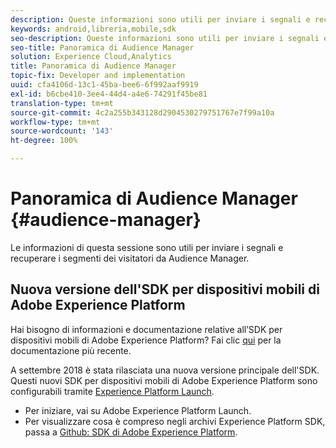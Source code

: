 ```yaml
---
description: Queste informazioni sono utili per inviare i segnali e recuperare i segmenti dei visitatori da Audience Manager.
keywords: android,libreria,mobile,sdk
seo-description: Queste informazioni sono utili per inviare i segnali e recuperare i segmenti dei visitatori da Audience Manager.
seo-title: Panoramica di Audience Manager
solution: Experience Cloud,Analytics
title: Panoramica di Audience Manager
topic-fix: Developer and implementation
uuid: cfa4106d-13c1-45ba-bee6-6f992aaf9919
exl-id: b6cbe410-3ee4-44d4-a4e6-74291f45be81
translation-type: tm+mt
source-git-commit: 4c2a255b343128d2904530279751767e7f99a10a
workflow-type: tm+mt
source-wordcount: '143'
ht-degree: 100%

---
```


# Panoramica di Audience Manager {#audience-manager}

Le informazioni di questa sessione sono utili per inviare i segnali e recuperare i segmenti dei visitatori da Audience Manager.

## Nuova versione dell&#39;SDK per dispositivi mobili di Adobe Experience Platform

Hai bisogno di informazioni e documentazione relative all’SDK per dispositivi mobili di Adobe Experience Platform? Fai clic [qui](https://aep-sdks.gitbook.io/docs/) per la documentazione più recente.

A settembre 2018 è stata rilasciata una nuova versione principale dell&#39;SDK. Questi nuovi SDK per dispositivi mobili di Adobe Experience Platform sono configurabili tramite [Experience Platform Launch](https://www.adobe.com/it/experience-platform/launch.html).

* Per iniziare, vai su Adobe Experience Platform Launch.
* Per visualizzare cosa è compreso negli archivi Experience Platform SDK, passa a [Github: SDK di Adobe Experience Platform](https://github.com/Adobe-Marketing-Cloud/acp-sdks).
